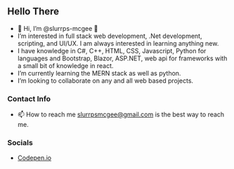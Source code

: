 ## Hello There ##

- 🧊 Hi, I’m @slurrps-mcgee 🧊
- I’m interested in full stack web development, .Net development, scripting, and UI/UX. I am always interested in learning anything new.
- I have knowledge in C#, C++, HTML, CSS, Javascript, Python for languages and Bootstrap, Blazor, ASP.NET, web api for frameworks with a small bit of knowledge in react.
- I’m currently learning the MERN stack as well as python.
- I’m looking to collaborate on any and all web based projects.

### Contact Info ####
- 📫 How to reach me slurrpsmcgee@gmail.com is the best way to reach me.

### Socials ###
- <a href="https://codepen.io/slurrps-mcgee" target="_blank">Codepen.io</a>

<!---
slurrps-mcgee/slurrps-mcgee is a ✨ special ✨ repository because its `README.md` (this file) appears on your GitHub profile.
You can click the Preview link to take a look at your changes.
--->
